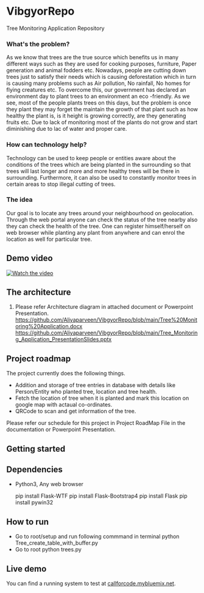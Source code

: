 # VibgyorRepo
Tree Monitoring Application Repository

### What's the problem?

As we know that trees are the true source which benefits us in many different ways such as they are used for cooking purposes, furniture, Paper generation and animal fodders etc.
Nowadays, people are cutting down trees just to satisfy their needs which is causing deforestation which in turn is causing many problems such as Air pollution, No rainfall, No homes for flying creatures etc. To overcome this, our government has declared an environment day to plant trees to an environment an eco -friendly.
As we see, most of the people plants trees on this days, but the problem is once they plant they may forget the maintain the growth of that plant such as how healthy the plant is, is it height is growing correctly, are they generating fruits etc. Due to lack of monitoring most of the plants do not grow and start diminishing due to lac of water and proper care. 


### How can technology help?

Technology can be used to keep people or entities aware about the conditions of the trees which are being planted in the surrounding so that trees will last longer and more and more healthy trees will be there in surrounding. Furthermore, it can also be used to constantly monitor trees in certain areas to stop illegal cutting of trees.
 
### The idea

Our goal is to locate any trees around your neighbourhood on geolocation. Through the web portal anyone can check the status of the tree nearby also they can check the health of the tree. One can register himself/herself on web browser while planting any plant from anywhere and can enrol the location as well for particular tree.

## Demo video

[![Watch the video](https://github.com/Call-for-Code/Liquid-Prep/blob/master/images/readme/IBM-interview-video-image.png)](https://youtu.be/vOgCOoy_Bx0)

## The architecture

1. Please refer Architecture diagram in attached document or Powerpoint Presentation.
https://github.com/Aliyaparveen/VibgyorRepo/blob/main/Tree%20Monitoring%20Application.docx
https://github.com/Aliyaparveen/VibgyorRepo/blob/main/Tree_Monitoring_Application_PresentationSlides.pptx

## Project roadmap

The project currently does the following things.

- Addition and storage of tree entries in database with details like Person/Entity who planted tree, location    and tree health.
- Fetch the location of tree when it is planted and mark this location on google map with actaual co-ordinates.
- QRCode to scan and get information of the tree.

Please refer our schedule for this project in Project RoadMap File in the documentation or Powerpoint Presentation.

## Getting started
  ## Dependencies
   - Python3, Any web browser

        pip install Flask-WTF
        pip install Flask-Bootstrap4
        pip install Flask
        pip install pywin32
        
  ## How to run
  - Go to root/setup and run following commmand in terminal
        python Tree_create_table_with_buffer.py
  - Go to root
        python trees.py

## Live demo

You can find a running system to test at [callforcode.mybluemix.net](http://callforcode.mybluemix.net/).
